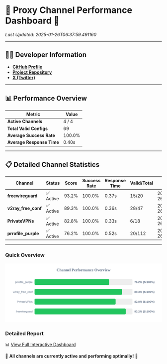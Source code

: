 # 🌟 Proxy Channel Performance Dashboard 🌟

_Last Updated: 2025-01-26T06:37:59.491160_

---

## 👩‍💻 Developer Information

- **[GitHub Profile](https://github.com/4n0nymou3)**  
- **[Project Repository](https://github.com/4n0nymou3/multi-proxy-config-fetcher)**  
- **[X (Twitter)](https://x.com/4n0nymou3)**  

---

## 📊 Performance Overview

| Metric                | Value       |
|-----------------------|-------------|
| **Active Channels**   | 4 / 4       |
| **Total Valid Configs** | 69          |
| **Average Success Rate** | 100.0%      |
| **Average Response Time** | 0.40s       |

---

## 📋 Detailed Channel Statistics

| Channel          | Status     | Score  | Success Rate | Response Time | Valid/Total | Last Success               |
|------------------|------------|--------|--------------|---------------|-------------|----------------------------|
| **freewireguard**  | ✅ Active  | 93.2%  | 100.0% | 0.37s         | 15/20       | 2025-01-26T06:37:59.489286 |
| **v2ray_free_conf**  | ✅ Active  | 89.3%  | 100.0% | 0.36s         | 28/47       | 2025-01-26T06:37:58.727548 |
| **PrivateVPNs**  | ✅ Active  | 82.8%  | 100.0% | 0.33s         | 6/18       | 2025-01-26T06:37:59.097009 |
| **prrofile_purple**  | ✅ Active  | 76.2%  | 100.0% | 0.52s         | 20/112       | 2025-01-26T06:37:58.311516 |

---

### Quick Overview
<div align="center">
  <a href="https://raw.githubusercontent.com/nullluser/NullRepo/refs/heads/main/assets/channel_stats_chart.svg">
    <img src="https://raw.githubusercontent.com/nullluser/NullRepo/refs/heads/main/assets/channel_stats_chart.svg" alt="Source Performance Statistics" width="800">
  </a>
</div>

### Detailed Report
📊 [View Full Interactive Dashboard](https://htmlpreview.github.io/?https://github.com/nullluser/NullRepo/blob/main/assets/performance_report.html)

🎉 **All channels are currently active and performing optimally!** 🎉
